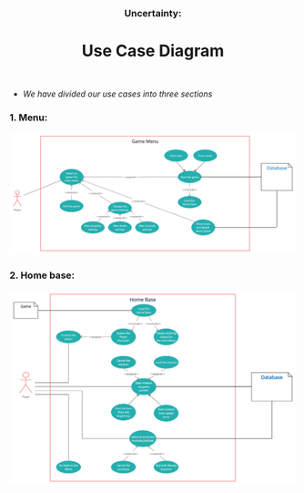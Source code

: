 <br />
<p align="center">
  
  <h3 align="center">Uncertainty:</h3>

  <h1 align="center"> Use Case Diagram </h1>
    
<p h2 align="center">
<br />
    
* *We have divided our use cases into three sections*

### 1. Menu:   
    
![Menu Diagram](Usecase_Diagram_pictures/Menu_UseCase.png)

### 2. Home base:  

![Homebase Diagram](Usecase_Diagram_pictures/HomeBase_UseCase.png)
